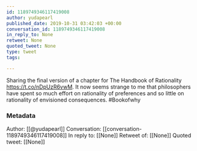 ```yaml
---
id: 1189749346117419008
author: yudapearl
published_date: 2019-10-31 03:42:03 +00:00
conversation_id: 1189749346117419008
in_reply_to: None
retweet: None
quoted_tweet: None
type: tweet
tags:

---
```


Sharing the final version of a chapter for The Handbook of Rationality https://t.co/nDpUzR6vwM. It now seems strange to me that philosophers have spent so much effort on rationality of preferences and so little on rationality of envisioned consequences. #Bookofwhy

### Metadata

Author: [[@yudapearl]]
Conversation: [[conversation-1189749346117419008]]
In reply to: [[None]]
Retweet of: [[None]]
Quoted tweet: [[None]]
